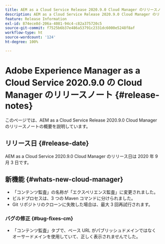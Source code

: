 ```yaml
---
title: AEM as a Cloud Service Release 2020.9.0 Cloud Manager のリリースノート
description: AEM as a Cloud Service Release 2020.9.0 Cloud Manager のリリースノート
feature: Release Information
exl-id: 874ece8d-206a-4081-94c4-c82a375720c5
source-git-commit: f7525b6b37e486a53791c2331dc6000e5248f8af
workflow-type: ht
source-wordcount: '124'
ht-degree: 100%

---
```


# Adobe Experience Manager as a Cloud Service 2020.9.0 の Cloud Manager のリリースノート {#release-notes}

このページでは、AEM as a Cloud Service Release 2020.9.0 Cloud Manager のリリースノートの概要を説明しています。

## リリース日 {#release-date}

AEM as a Cloud Service 2020.9.0 Cloud Manager のリリース日は 2020 年 9 月 3 日です。

## 新機能 {#whats-new-cloud-manager}

* 「コンテンツ監査」の名称が「エクスペリエンス監査」に変更されました。
* ビルドプロセスは、3 つの Maven コマンドに分けられました。
* Git リポジトリのクローンに失敗した場合は、最大 3 回再試行されます。

### バグの修正 {#bug-fixes-cm}

* 「コンテンツ監査」タブで、ベース URL がパブリッシュドメインではなくオーサードメインを使用していて、正しく表示されませんでした。

